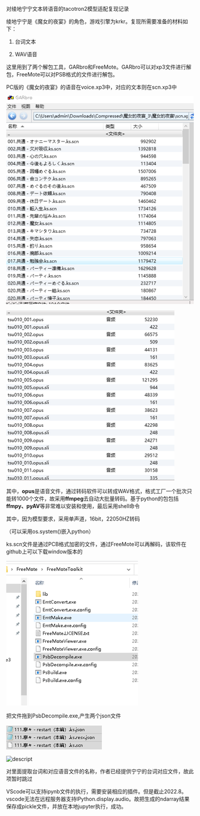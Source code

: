 对绫地宁宁文本转语音的tacotron2模型适配复现记录

绫地宁宁是《魔女的夜宴》的角色，游戏引擎为krkr。复现所需要准备的材料如下：

1. 台词文本

2. WAV语音

这里用到了两个解包工具，GARbro和FreeMote。GARbro可以对xp3文件进行解包，FreeMote可以对PSB格式的文件进行解包。

PC版的《魔女的夜宴》的语音在voice.xp3中，对应的文本则在scn.xp3中

![descript](.cache/image1.png)

![descript](.cache/image2.png)

其中，**opus**是语音文件，通过转码软件可以转成WAV格式，格式工厂一个批次只能转1000个文件，故采用**ffmpeg**去自动大批量转码。基于python的包包括**ffmpy、pyAV**等非常难以安装和使用，最后采用shell命令

其中，因为模型要求，采用单声道，16bit，22050HZ转码

（可以采用os.system()嵌入python）

ks.scn文件是通过PCB格式加密的文件，通过FreeMote可以再解码，该软件在github上可以下载window版本的

![descript](.cache/image3.png)

把文件拖到PsbDecompile.exe,产生两个json文件

![descript](.cache/image4.png)

![descript](img/image5.png)

对里面提取台词和对应语音文件的名称，作者已经提供宁宁的台词对应文件，故此项暂时跳过

VScode可以支持ipynb文件的执行，需要安装相应的插件。但是截止2022.8。vscode无法在远程服务器支持IPython.display.audio。故把生成的ndarray结果保存成pickle文件，并放在本地jupyter执行，成功。
